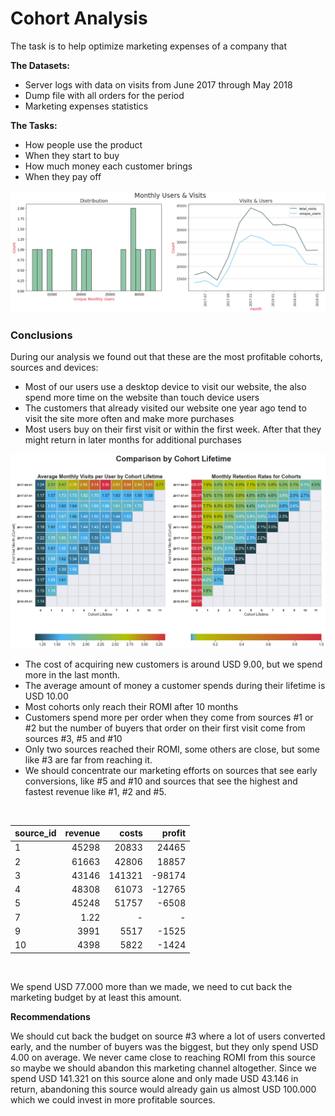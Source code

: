 # Cohort Analysis

The task is to help optimize marketing expenses of a company that 

**The Datasets:**
* Server logs with data on visits from June 2017 through May 2018
* Dump file with all orders for the period
* Marketing expenses statistics

**The Tasks:**
* How people use the product
* When they start to buy
* How much money each customer brings
* When they pay off

<img src="Monthly_Visits.png">

### Conclusions
During our analysis we found out that these are the most profitable cohorts, sources and devices:


* Most of our users use a desktop device to visit our website, the also spend more time on the website than touch device users
* The customers that already visited our website one year ago tend to visit the site more often and make more purchases
* Most users buy on their first visit or within the first week. After that they might return in later months for additional purchases
  
  
<img src="Cohort_Analysis.png">


* The cost of acquiring new customers is around USD 9.00, but we spend more in the last month.
* The average amount of money a customer spends during their lifetime is USD 10.00
* Most cohorts only reach their ROMI after 10 months
* Customers spend more per order when they come from sources #1 or #2 but the number of buyers that order on their first visit come from sources #3, #5 and #10
* Only two sources reached their ROMI, some others are close, but some like #3 are far from reaching it.
* We should concentrate our marketing efforts on sources that see early conversions, like #5 and #10 and sources that see the highest and fastest revenue like #1, #2 and #5.

<br>

source_id|revenue|costs|profit
---|--:|--:|--:
1|45298|20833|24465
2|61663|42806|18857
3|43146|141321|-98174
4|48308|61073|-12765
5|45248|51757|-6508
7|1.22|-|-
9|3991|5517|-1525
10|4398|5822|-1424

<br>

We spend USD 77.000 more than we made, we need to cut back the marketing budget by at least this amount.

**Recommendations**

We should cut back the budget on source #3 where a lot of users converted early, and the number of buyers was the biggest, but they only spend USD 4.00 on average. We never came close to reaching ROMI from this source so maybe we should abandon this marketing channel altogether. Since we spend USD 141.321 on this source alone and only made USD 43.146 in return, abandoning this source would already gain us almost USD 100.000 which we could invest in more profitable sources.
